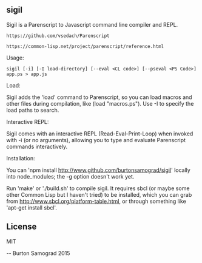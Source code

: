 sigil
-----

Sigil is a Parenscript to Javascript command line compiler and REPL.

    https://github.com/vsedach/Parenscript

    https://common-lisp.net/project/parenscript/reference.html

Usage:

    sigil [-i] [-I load-directory] [--eval <CL code>] [--pseval <PS Code>] app.ps > app.js

Load:

Sigil adds the 'load' command to Parenscript, so you can load macros
and other files during compilation, like (load "macros.ps"). Use -I to
specify the load paths to search.

Interactive REPL:

Sigil comes with an interactive REPL (Read-Eval-Print-Loop) when
invoked with -i (or no arguments), allowing you to type and evaluate
Parenscript commands interactively.

Installation:

You can 'npm install http://www.github.com/burtonsamograd/sigil'
locally into node_modules; the -g option doesn't work yet.

Run 'make' or './build.sh' to compile sigil. It requires sbcl (or
maybe some other Common Lisp but I haven't tried) to be installed,
which you can grab from http://www.sbcl.org/platform-table.html, or
through something like 'apt-get install sbcl'.

License
-------

MIT

--
Burton Samograd
2015